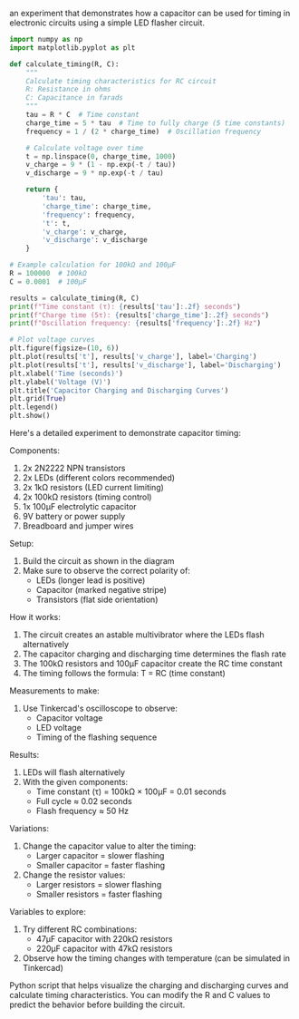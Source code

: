 an experiment that demonstrates how a capacitor can be used for timing in electronic circuits using a simple LED flasher circuit.

```python
import numpy as np
import matplotlib.pyplot as plt

def calculate_timing(R, C):
    """
    Calculate timing characteristics for RC circuit
    R: Resistance in ohms
    C: Capacitance in farads
    """
    tau = R * C  # Time constant
    charge_time = 5 * tau  # Time to fully charge (5 time constants)
    frequency = 1 / (2 * charge_time)  # Oscillation frequency

    # Calculate voltage over time
    t = np.linspace(0, charge_time, 1000)
    v_charge = 9 * (1 - np.exp(-t / tau))
    v_discharge = 9 * np.exp(-t / tau)

    return {
        'tau': tau,
        'charge_time': charge_time,
        'frequency': frequency,
        't': t,
        'v_charge': v_charge,
        'v_discharge': v_discharge
    }

# Example calculation for 100kΩ and 100µF
R = 100000  # 100kΩ
C = 0.0001  # 100µF

results = calculate_timing(R, C)
print(f"Time constant (τ): {results['tau']:.2f} seconds")
print(f"Charge time (5τ): {results['charge_time']:.2f} seconds")
print(f"Oscillation frequency: {results['frequency']:.2f} Hz")

# Plot voltage curves
plt.figure(figsize=(10, 6))
plt.plot(results['t'], results['v_charge'], label='Charging')
plt.plot(results['t'], results['v_discharge'], label='Discharging')
plt.xlabel('Time (seconds)')
plt.ylabel('Voltage (V)')
plt.title('Capacitor Charging and Discharging Curves')
plt.grid(True)
plt.legend()
plt.show()

```

Here's a detailed experiment to demonstrate capacitor timing:

Components:

1. 2x 2N2222 NPN transistors
2. 2x LEDs (different colors recommended)
3. 2x 1kΩ resistors (LED current limiting)
4. 2x 100kΩ resistors (timing control)
5. 1x 100µF electrolytic capacitor
6. 9V battery or power supply
7. Breadboard and jumper wires

Setup:

1. Build the circuit as shown in the diagram
2. Make sure to observe the correct polarity of:
   - LEDs (longer lead is positive)
   - Capacitor (marked negative stripe)
   - Transistors (flat side orientation)

How it works:

1. The circuit creates an astable multivibrator where the LEDs flash alternatively
2. The capacitor charging and discharging time determines the flash rate
3. The 100kΩ resistors and 100µF capacitor create the RC time constant
4. The timing follows the formula: T = RC (time constant)

Measurements to make:

1. Use Tinkercad's oscilloscope to observe:
   - Capacitor voltage
   - LED voltage
   - Timing of the flashing sequence

Results:

1. LEDs will flash alternatively
2. With the given components:
   - Time constant (τ) = 100kΩ × 100µF = 0.01 seconds
   - Full cycle ≈ 0.02 seconds
   - Flash frequency ≈ 50 Hz

Variations:

1. Change the capacitor value to alter the timing:
   - Larger capacitor = slower flashing
   - Smaller capacitor = faster flashing
2. Change the resistor values:
   - Larger resistors = slower flashing
   - Smaller resistors = faster flashing

Variables to explore:

1. Try different RC combinations:
   - 47µF capacitor with 220kΩ resistors
   - 220µF capacitor with 47kΩ resistors
2. Observe how the timing changes with temperature (can be simulated in Tinkercad)

Python script that helps visualize the charging and discharging curves and calculate timing characteristics. You can modify the R and C values to predict the behavior before building the circuit.
